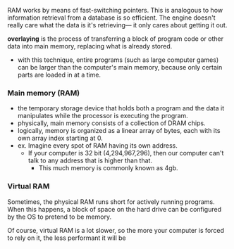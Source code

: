 
RAM works by means of fast-switching pointers. This is analogous to how information retrieval from a database is so efficient. The engine doesn't really care what the data is it's retrieving— it only cares about getting it out.

**overlaying** is the process of transferring a block of program code or other data into main memory, replacing what is already stored.
- with this technique, entire programs (such as large computer games) can be larger than the computer's main memory, because only certain parts are loaded in at a time.

### Main memory (RAM)
- the temporary storage device that holds both a program and the data it manipulates while the processor is executing the program.
- physically, main memory consists of a collection of DRAM chips.
- logically, memory is organized as a linear array of bytes, each with its own array index starting at 0.
- ex. Imagine every spot of RAM having its own address.
	- If your computer is 32 bit (4,294,967,296), then our computer can't talk to any address that is higher than that.
		- This much memory is commonly known as 4gb.

### Virtual RAM
Sometimes, the physical RAM runs short for actively running programs. When this happens, a block of space on the hard drive can be configured by the OS to pretend to be memory.

Of course, virtual RAM is a lot slower, so the more your computer is forced to rely on it, the less performant it will be
